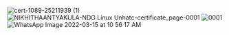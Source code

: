 ![cert-1089-25211939 (1)](https://user-images.githubusercontent.com/101038718/161396413-b724ca4e-d0f3-45f7-9d0f-42e3fa098a3a.jpg)
![NIKHITHAANTYAKULA-NDG Linux Unhatc-certificate_page-0001](https://user-images.githubusercontent.com/101038718/161396466-b7147a09-f889-4299-952e-bab755348c12.jpg)
![0001](https://user-images.githubusercontent.com/101038718/161396494-c18cc23a-9eca-43c3-9852-c7d6ae97e9a3.jpg)
![WhatsApp Image 2022-03-15 at 10 56 17 AM](https://user-images.githubusercontent.com/101038718/161396600-8c54720d-59ea-45dc-bbe5-e450fadfa50c.jpeg)

